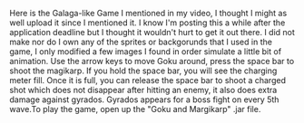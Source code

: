 Here is the Galaga-like Game I mentioned in my video, I thought I might as well upload it since I mentioned it. I know I'm posting this a while after the application deadline but I thought it wouldn't hurt to get it out there. I did not make nor do I own any of the sprites or backgorunds that I used in the game, I only modified a few images I found in order simulate a little bit of animation. Use the arrow keys to move Goku around, press the space bar to shoot the magikarp. If you hold the space bar, you will see the charging meter fill. Once it is full, you can release the space bar to shoot a charged shot which does not disappear after hitting an enemy, it also does extra damage against gyrados. Gyrados appears for a boss fight on every 5th wave.To play the game, open up the "Goku and Margikarp" .jar file.  
